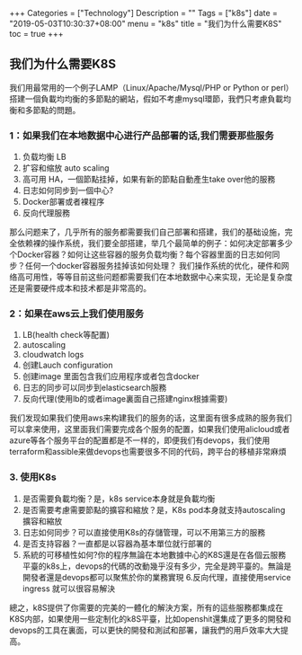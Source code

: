 +++
Categories = ["Technology"]
Description = ""
Tags = ["k8s"]
date = "2019-05-03T10:30:37+08:00"
menu = "k8s"
title = "我们为什么需要K8S"
toc = true
+++

## 我们为什么需要K8S ##
  我们用最常用的一个例子LAMP（Linux/Apache/Mysql/PHP or Python or perl）搭建一個負載均均衡的多節點的網站，假如不考慮mysql環節，我們只考慮負載均衡和多節點的問題。


### 1：如果我们在本地数据中心进行产品部署的话,我们需要那些服务 ###

1. 负载均衡 LB
2. 扩容和缩放 auto scaling
3. 高可用  HA，一個節點挂掉，如果有新的節點自動產生take over他的服務
4. 日志如何同步到一個中心? 
5. Docker部署或者裸程序
6. 反向代理服務

那么问题来了，几乎所有的服务都需要我们自己部署和搭建，我们的基础设施，完全依赖裸的操作系统，我们要全部搭建，举几个最简单的例子：如何决定部署多少个Docker容器？如何让这些容器的服务负载均衡？每个容器里面的日志如何同步？任何一个docker容器服务挂掉该如何处理？ 我们操作系统的优化，硬件和网络高可用性，等等目前这些问题都需要我们在本地数据中心来实现，无论是复杂度还是需要硬件成本和技术都是非常高的。

### 2：如果在aws云上我们使用服务 ###

1. LB(health check等配置) 
2. autoscaling
3. cloudwatch logs
4. 创建Lauch configuration
5. 创建image 里面包含我们应用程序或者包含docker
6. 日志的同步可以同步到elasticsearch服務
7. 反向代理(使用lb的或者image裏面自己搭建nginx根據需要)

我们发现如果我们使用aws来构建我们的服务的话，这里面有很多成熟的服务我们可以拿来使用，这里面我们需要完成各个服务的配置，如果我们使用alicloud或者azure等各个服务平台的配置都是不一样的，即便我们有devops，我们使用terraform和assible来做devops也需要很多不同的代码，跨平台的移植非常麻煩


### 3. 使用K8s ####


1. 是否需要負載均衡？是，k8s service本身就是負載均衡
2. 是否需要考慮需要節點的擴容和縮放？是，K8s pod本身就支持autoscaling擴容和縮放
3. 日志如何同步？可以直接使用K8s的存儲管理，可以不用第三方的服務
4. 是否支持容器？一直都是以容器為基本單位就行部署的
5. 系統的可移植性如何?你的程序無論在本地數據中心的K8S還是在各個云服務平臺的k8s上，devops的代碼的改動幾乎沒有多少，完全是跨平臺的。無論是開發者還是devops都可以聚焦於你的業務實現
6.反向代理，直接使用service ingress 就可以很容易解決

總之，k8S提供了你需要的完美的一體化的解決方案，所有的這些服務都集成在K8S内部，如果使用一些定制化的k8S平臺，比如openshit還集成了更多的開發和devops的工具在裏面，可以更快的開發和測試和部署，讓我們的用戶效率大大提高。







